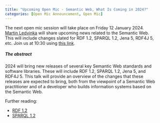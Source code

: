 ```yaml
---
title: "Upcoming Open Mic - Semantic Web, What Is Coming in 2024?"
categories: [Open Mic Announcement, Open Mic]
---
```



The next open mic session will take place on Friday 12 January 2024.
[Martin Ledvinka](https://kbss.felk.cvut.cz/web/team#martin-ledvinka) will share upcoming news related to the Semantic Web.
This will include changes slated for RDF 1.2, SPARQL 1.2, Jena 5, RDF4J 5, etc. Join us at 10:30 using [this link](https://meet.jit.si/open-mic-kbss).

##### The abstract

2024 will bring new releases of several key Semantic Web standards and software libraries. These will include RDF 1.2, SPARQL 1.2,
Jena 5, and RDF4J 5. This talk will provide an overview of the changes that these releases are expected to bring, both from
the viewpoint of a Semantic Web practitioner and of a developer who builds information systems based on the Semantic Web.

Further reading:
* [RDF 1.2](https://www.w3.org/TR/rdf12-concepts/)
* [SPARQL 1.2](https://www.w3.org/TR/sparql12-query/)
